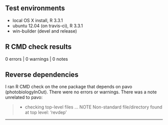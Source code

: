 ## Test environments
* local OS X install, R 3.3.1
* ubuntu 12.04 (on travis-ci), R 3.3.1
* win-builder (devel and release)

## R CMD check results

0 errors | 0 warnings | 0 notes

## Reverse dependencies

I ran R CMD check on the one package that depends on pavo (photobiologyInOut). There were no errors or warnings. There was a note unrelated to pavo:

> * checking top-level files ... NOTE
Non-standard file/directory found at top level:
  ‘revdep’ 

---